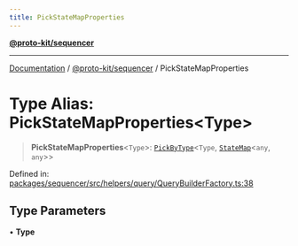 ```yaml
---
title: PickStateMapProperties
---
```


[**@proto-kit/sequencer**](../README.md)

***

[Documentation](../../../README.md) / [@proto-kit/sequencer](../README.md) / PickStateMapProperties

# Type Alias: PickStateMapProperties\<Type\>

> **PickStateMapProperties**\<`Type`\>: [`PickByType`](PickByType.md)\<`Type`, [`StateMap`](../../protocol/classes/StateMap.md)\<`any`, `any`\>\>

Defined in: [packages/sequencer/src/helpers/query/QueryBuilderFactory.ts:38](https://github.com/proto-kit/framework/blob/4d6b3b6da51b3edee0fbf25ce72c1f59ec61e891/packages/sequencer/src/helpers/query/QueryBuilderFactory.ts#L38)

## Type Parameters

• **Type**

